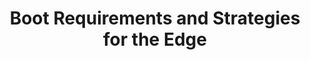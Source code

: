 ---
categories:
- bkk19
description: '> Edge computing has some unique requirements and challenges in the
  boot area. We provide an overview of these, and the strategies available to meet
  those requirements.'
future_image:
  featured: 'true'
  path: /assets/images/featured-images/bkk19/BKK19-411.png
session_attendee_num: '6'
session_id: BKK19-411
session_room: Session Room 3 (Lotus 10)
session_slot:
  end_time: '2019-04-04 11:55:00'
  start_time: '2019-04-04 11:30:00'
session_speakers:
- speaker_bio: To be filled in
  speaker_company: Linaro Inc
  speaker_image: /assets/images/speakers/bkk19/BillFischofer.jpg
  speaker_location: ''
  speaker_name: Bill Fischofer
  speaker_position: Tech Lead
  speaker_username: bill.fischofer
session_track: IoT Fog/Gateway/Edge Computing
tag: session
tags:
- Power Management
title: Boot Requirements and Strategies for the Edge
---